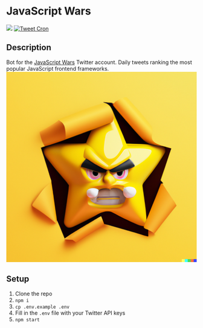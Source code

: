 # JavaScript Wars

![](https://img.shields.io/badge/JavaScript-ES6-green.svg) [![Tweet Cron](https://github.com/baumannzone/javascript-wars/actions/workflows/main.yml/badge.svg)](https://github.com/baumannzone/javascript-wars/actions/workflows/main.yml)

## Description

Bot for the [JavaScript Wars](https://twitter.com/JavaScriptWars) Twitter account. Daily tweets ranking the most popular JavaScript frontend frameworks.
![logo](img/logo.png)

## Setup

1. Clone the repo
2. `npm i`
3. `cp .env.example .env`
4. Fill in the `.env` file with your Twitter API keys
5. `npm start`
